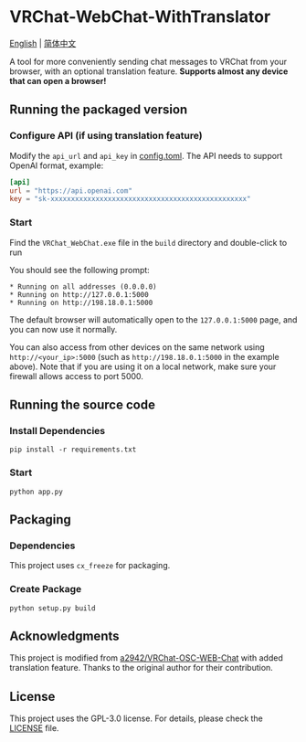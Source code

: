 # VRChat-WebChat-WithTranslator

[English](README.md) | [简体中文](README_zh-CN.md)

A tool for more conveniently sending chat messages to VRChat from your browser, with an optional translation feature. **Supports almost any device that can open a browser!**

## Running the packaged version

### Configure API (if using translation feature)

Modify the `api_url` and `api_key` in [config.toml](config.toml). The API needs to support OpenAI format, example:

```toml
[api]
url = "https://api.openai.com"
key = "sk-xxxxxxxxxxxxxxxxxxxxxxxxxxxxxxxxxxxxxxxxxxxxxxxx"
```

### Start

Find the `VRChat_WebChat.exe` file in the `build` directory and double-click to run

You should see the following prompt:

```shell
* Running on all addresses (0.0.0.0)
* Running on http://127.0.0.1:5000
* Running on http://198.18.0.1:5000
```

The default browser will automatically open to the `127.0.0.1:5000` page, and you can now use it normally.

You can also access from other devices on the same network using `http://<your_ip>:5000` (such as `http://198.18.0.1:5000` in the example above). Note that if you are using it on a local network, make sure your firewall allows access to port 5000.

## Running the source code

### Install Dependencies

```shell
pip install -r requirements.txt
```

### Start

```shell
python app.py
```

## Packaging

### Dependencies

This project uses `cx_freeze` for packaging.

### Create Package

```shell
python setup.py build
```

## Acknowledgments

This project is modified from [a2942/VRChat-OSC-WEB-Chat](https://github.com/a2942/VRChat-OSC-WEB-Chat) with added translation feature. Thanks to the original author for their contribution.

## License

This project uses the GPL-3.0 license. For details, please check the [LICENSE](LICENSE) file.
